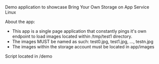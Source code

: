 Demo application to showcase Bring Your Own Storage on App Service Linux

About the app:
- This app is a single page application that constantly pings it's own endpoint to load images located within /tmp/test1 directory. 
- The images MUST be named as such: test0.jpg, test1.jpg, ..., testn.jpg
- The images within the storage account must be located in app/images

Script located in /demo